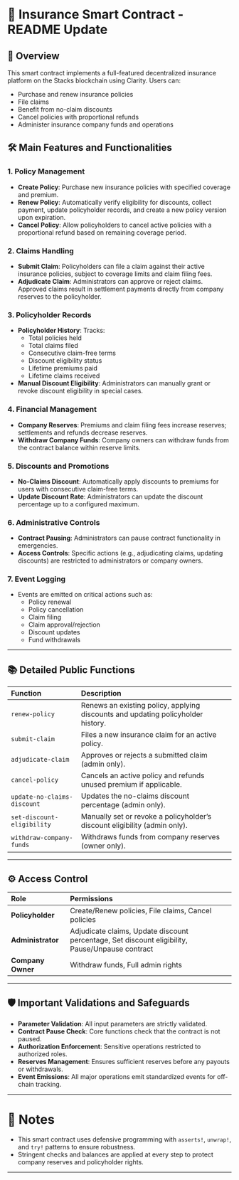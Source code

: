 # 📄 Insurance Smart Contract - README Update

## 🚀 Overview
This smart contract implements a full-featured decentralized insurance platform on the Stacks blockchain using Clarity. Users can:
- Purchase and renew insurance policies
- File claims
- Benefit from no-claim discounts
- Cancel policies with proportional refunds
- Administer insurance company funds and operations

## 🛠️ Main Features and Functionalities

### 1. Policy Management
- **Create Policy**: Purchase new insurance policies with specified coverage and premium.
- **Renew Policy**: Automatically verify eligibility for discounts, collect payment, update policyholder records, and create a new policy version upon expiration.
- **Cancel Policy**: Allow policyholders to cancel active policies with a proportional refund based on remaining coverage period.

### 2. Claims Handling
- **Submit Claim**: Policyholders can file a claim against their active insurance policies, subject to coverage limits and claim filing fees.
- **Adjudicate Claim**: Administrators can approve or reject claims. Approved claims result in settlement payments directly from company reserves to the policyholder.

### 3. Policyholder Records
- **Policyholder History**: Tracks:
  - Total policies held
  - Total claims filed
  - Consecutive claim-free terms
  - Discount eligibility status
  - Lifetime premiums paid
  - Lifetime claims received
- **Manual Discount Eligibility**: Administrators can manually grant or revoke discount eligibility in special cases.

### 4. Financial Management
- **Company Reserves**: Premiums and claim filing fees increase reserves; settlements and refunds decrease reserves.
- **Withdraw Company Funds**: Company owners can withdraw funds from the contract balance within reserve limits.

### 5. Discounts and Promotions
- **No-Claims Discount**: Automatically apply discounts to premiums for users with consecutive claim-free terms.
- **Update Discount Rate**: Administrators can update the discount percentage up to a configured maximum.

### 6. Administrative Controls
- **Contract Pausing**: Administrators can pause contract functionality in emergencies.
- **Access Controls**: Specific actions (e.g., adjudicating claims, updating discounts) are restricted to administrators or company owners.

### 7. Event Logging
- Events are emitted on critical actions such as:
  - Policy renewal
  - Policy cancellation
  - Claim filing
  - Claim approval/rejection
  - Discount updates
  - Fund withdrawals

---

## 📚 Detailed Public Functions

| Function | Description |
|:---|:---|
| `renew-policy` | Renews an existing policy, applying discounts and updating policyholder history. |
| `submit-claim` | Files a new insurance claim for an active policy. |
| `adjudicate-claim` | Approves or rejects a submitted claim (admin only). |
| `cancel-policy` | Cancels an active policy and refunds unused premium if applicable. |
| `update-no-claims-discount` | Updates the no-claims discount percentage (admin only). |
| `set-discount-eligibility` | Manually set or revoke a policyholder’s discount eligibility (admin only). |
| `withdraw-company-funds` | Withdraws funds from company reserves (owner only). |

---

## ⚙️ Access Control

| Role | Permissions |
|:---|:---|
| **Policyholder** | Create/Renew policies, File claims, Cancel policies |
| **Administrator** | Adjudicate claims, Update discount percentage, Set discount eligibility, Pause/Unpause contract |
| **Company Owner** | Withdraw funds, Full admin rights |

---

## 🛡️ Important Validations and Safeguards
- **Parameter Validation**: All input parameters are strictly validated.
- **Contract Pause Check**: Core functions check that the contract is not paused.
- **Authorization Enforcement**: Sensitive operations restricted to authorized roles.
- **Reserves Management**: Ensures sufficient reserves before any payouts or withdrawals.
- **Event Emissions**: All major operations emit standardized events for off-chain tracking.

---

# 📢 Notes
- This smart contract uses defensive programming with `asserts!`, `unwrap!`, and `try!` patterns to ensure robustness.
- Stringent checks and balances are applied at every step to protect company reserves and policyholder rights.

---
